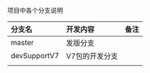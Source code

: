 项目中各个分支说明



| 分支名       | 开发内容       | 备注 |
| :----------- | :------------- | :--- |
| master       | 发版分支       |      |
| devSupportV7 | V7包的开发分支 |      |
|              |                |      |

